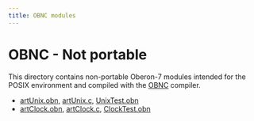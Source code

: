 ```yaml
---
title: OBNC modules
---
```


OBNC - Not portable
===================

This directory contains non-portable Oberon-7 modules intended
for the POSIX environment and compiled with the 
[OBNC](http://miasap.se/obnc/) compiler.

- [artUnix.obn](artUnix.obn), [artUnix.c](artUnix.c), [UnixTest.obn](UnixTest.obn)
- [artClock.obn](artClock.obn), [artClock.c](artClock.c), [ClockTest.obn](ClockTest.obn)


